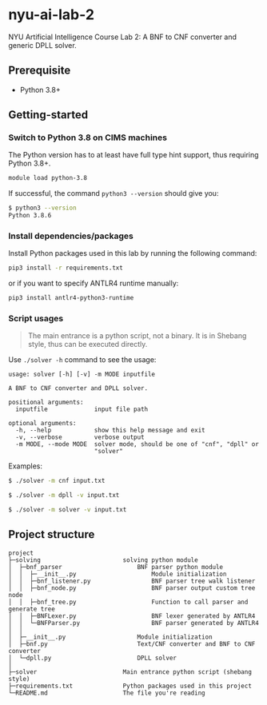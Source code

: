 # nyu-ai-lab-2

NYU Artificial Intelligence Course Lab 2: A BNF to CNF converter and generic DPLL solver.

## Prerequisite

-   Python 3.8+

## Getting-started

### Switch to Python 3.8 on CIMS machines

The Python version has to at least have full type hint support, thus requiring Python 3.8+.

```bash
module load python-3.8
```

If successful, the command `python3 --version` should give you:

```bash
$ python3 --version
Python 3.8.6
```

### Install dependencies/packages

Install Python packages used in this lab by running the following command:

```bash
pip3 install -r requirements.txt
```

or if you want to specify ANTLR4 runtime manually:

```bash
pip3 install antlr4-python3-runtime
```

### Script usages

> The main entrance is a python script, not a binary. It is in Shebang style,
> thus can be executed directly.

Use `./solver -h` command to see the usage:

```
usage: solver [-h] [-v] -m MODE inputfile

A BNF to CNF converter and DPLL solver.

positional arguments:
  inputfile             input file path

optional arguments:
  -h, --help            show this help message and exit
  -v, --verbose         verbose output
  -m MODE, --mode MODE  solver mode, should be one of "cnf", "dpll" or
                        "solver"
```

Examples:

```bash
$ ./solver -m cnf input.txt
```

```bash
$ ./solver -m dpll -v input.txt
```

```bash
$ ./solver -m solver -v input.txt
```

## Project structure

```
project
├─solving                       solving python module
│  ├─bnf_parser                     BNF parser python module
│  │  ├─__init__.py                     Module initialization
│  │  ├─bnf_listener.py                 BNF parser tree walk listener
│  │  ├─bnf_node.py                     BNF parser output custom tree node
│  │  ├─bnf_tree.py                     Function to call parser and generate tree
│  │  ├─BNFLexer.py                     BNF lexer generated by ANTLR4
│  │  └─BNFParser.py                    BNF parser generated by ANTLR4
│  │
│  ├─__init__.py                    Module initialization
│  ├─bnf.py                         Text/CNF converter and BNF to CNF converter
│  └─dpll.py                        DPLL solver
│
├─solver                        Main entrance python script (shebang style)
├─requirements.txt              Python packages used in this project
└─README.md                     The file you're reading
```
